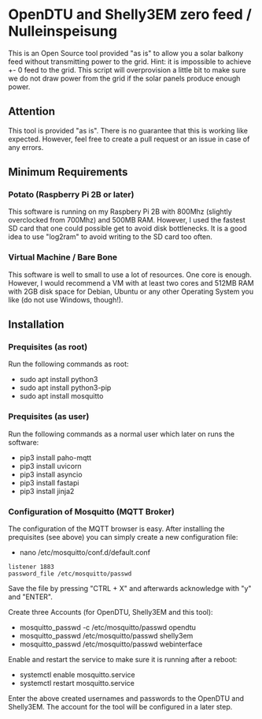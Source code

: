# OpenDTU and Shelly3EM zero feed / Nulleinspeisung
This is an Open Source tool provided "as is" to allow you a solar balkony feed without transmitting power to the grid. Hint: it is impossible to achieve +- 0 feed to the grid. This script will overprovision a little bit to make sure we do not draw power from the grid if the solar panels produce enough power.

## Attention
This tool is provided "as is". There is no guarantee that this is working like expected. However, feel free to create a pull request or an issue in case of any errors.

## Minimum Requirements

### Potato (Raspberry Pi 2B or later)
This software is running on my Raspbery Pi 2B with 800Mhz (slightly overclocked from 700Mhz) and 500MB RAM. However, I used the fastest SD card that one could possible get to avoid disk bottlenecks. It is a good idea to use "log2ram" to avoid writing to the SD card too often.

### Virtual Machine / Bare Bone
This software is well to small to use a lot of resources. One core is enough. However, I would recommend a VM with at least two cores and 512MB RAM with 2GB disk space for Debian, Ubuntu or any other Operating System you like (do not use Windows, though!).

## Installation

### Prequisites (as root)
Run the following commands as root:
- sudo apt install python3
- sudo apt install python3-pip
- sudo apt install mosquitto

### Prequisites (as user)
Run the following commands as a normal user which later on runs the software:
- pip3 install paho-mqtt
- pip3 install uvicorn
- pip3 install asyncio
- pip3 install fastapi
- pip3 install jinja2

### Configuration of Mosquitto (MQTT Broker)
The configuration of the MQTT browser is easy. After installing the prequisites (see above) you can simply create a new configuration file:
- nano /etc/mosquitto/conf.d/default.conf

```
listener 1883
password_file /etc/mosquitto/passwd
```

Save the file by pressing "CTRL + X" and afterwards acknowledge with "y" and "ENTER".

Create three Accounts (for OpenDTU, Shelly3EM and this tool):

- mosquitto_passwd -c /etc/mosquitto/passwd opendtu
- mosquitto_passwd /etc/mosquitto/passwd shelly3em
- mosquitto_passwd /etc/mosquitto/passwd webinterface

Enable and restart the service to make sure it is running after a reboot:

- systemctl enable mosquitto.service
- systemctl restart mosquitto.service

Enter the above created usernames and passwords to the OpenDTU and Shelly3EM. The account for the tool will be configured in a later step.